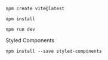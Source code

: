 `npm create vite@latest`

`npm install`

`npm run dev`

<p>Styled Components</p>

`npm install --save styled-components`
